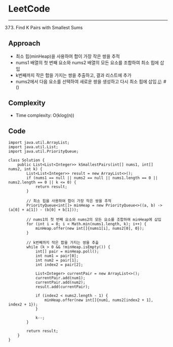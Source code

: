 [//]: # (# Intuition)
<!-- Describe your first thoughts on how to solve this problem. -->


# LeetCode
___
373. Find K Pairs with Smallest Sums


## Approach
- 최소 힙(minHeap)을 사용하여 합이 가장 작은 쌍을 추적
- nums1 배열의 첫 번째 요소와 nums2 배열의 모든 요소를 조합하여 최소 힙에 삽입
- k번째까지 작은 합을 가지는 쌍을 추출하고, 결과 리스트에 추가
- nums2에서 다음 요소를 선택하여 새로운 쌍을 생성하고 다시 최소 힙에 삽입
[//]: # (<!-- Describe your approach to solving the problem. -->)


## Complexity

- Time complexity: O(klog(n))

[//]: # (<!-- Add your time complexity here, e.g. $$O&#40;n&#41;$$ -->)

[//]: # ()
[//]: # ([//]: # &#40;- Space complexity:&#41;)
[//]: # (<!-- Add your space complexity here, e.g. $$O&#40;n&#41;$$ -->)

## Code
```
import java.util.ArrayList;
import java.util.List;
import java.util.PriorityQueue;

class Solution {
    public List<List<Integer>> kSmallestPairs(int[] nums1, int[] nums2, int k) {
        List<List<Integer>> result = new ArrayList<>();
        if (nums1 == null || nums2 == null || nums1.length == 0 || nums2.length == 0 || k <= 0) {
            return result;
        }
        
        // 최소 힙을 사용하여 합이 가장 작은 쌍을 추적
        PriorityQueue<int[]> minHeap = new PriorityQueue<>((a, b) -> (a[0] + a[1]) - (b[0] + b[1]));

        // nums1의 첫 번째 요소와 nums2의 모든 요소를 조합하여 minHeap에 삽입
        for (int i = 0; i < Math.min(nums1.length, k); i++) {
            minHeap.offer(new int[]{nums1[i], nums2[0], 0});
        }

        // k번째까지 작은 합을 가지는 쌍을 추출
        while (k > 0 && !minHeap.isEmpty()) {
            int[] pair = minHeap.poll();
            int num1 = pair[0];
            int num2 = pair[1];
            int index2 = pair[2];
            
            List<Integer> currentPair = new ArrayList<>();
            currentPair.add(num1);
            currentPair.add(num2);
            result.add(currentPair);
            
            if (index2 < nums2.length - 1) {
                minHeap.offer(new int[]{num1, nums2[index2 + 1], index2 + 1});
            }
            
            k--;
        }
        
        return result;
    }
}

```
